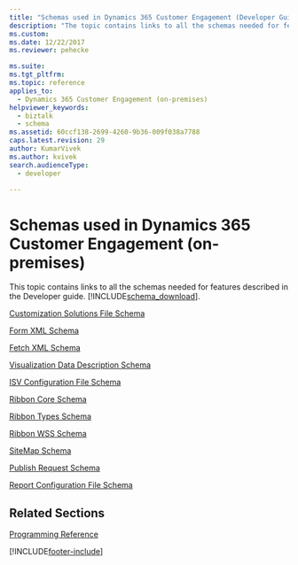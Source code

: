 ```yaml
---
title: "Schemas used in Dynamics 365 Customer Engagement (Developer Guide for Dynamics 365 Customer Engagement (on-premises))| MicrosoftDocs"
description: "The topic contains links to all the schemas needed for features described in the SDK documentation. "
ms.custom: 
ms.date: 12/22/2017
ms.reviewer: pehecke

ms.suite: 
ms.tgt_pltfrm: 
ms.topic: reference
applies_to: 
  - Dynamics 365 Customer Engagement (on-premises)
helpviewer_keywords: 
  - biztalk
  - schema
ms.assetid: 60ccf138-2699-4260-9b36-009f038a7788
caps.latest.revision: 29
author: KumarVivek
ms.author: kvivek
search.audienceType: 
  - developer

---
```

# Schemas used in Dynamics 365 Customer Engagement (on-premises)

This topic contains links to all the schemas needed for features described in the Developer guide. [!INCLUDE[schema_download](../includes/schema-download.md)].
  
 [Customization Solutions File Schema](customize-dev/customization-solutions-file-schema.md)  
  
 [Form XML Schema](customize-dev/form-xml-schema.md)  
  
 [Fetch XML Schema](/powerapps/developer/data-platform/fetchxml-schema)  
  
 [Visualization Data Description Schema](customize-dev/visualization-data-description-schema.md)  
  
 [ISV Configuration File Schema](customize-dev/isv-configuration-file-schema.md)  
  
 [Ribbon Core Schema](customize-dev/ribbon-core-schema.md)  
  
 [Ribbon Types Schema](customize-dev/ribbon-types-schema.md)  
  
 [Ribbon WSS Schema](customize-dev/ribbon-wss-schema.md)  
  
 [SiteMap Schema](customize-dev/sitemap-schema.md)  
  
 [Publish Request Schema](customize-dev/publish-request-schema.md)  
  
 [Report Configuration File Schema](/previous-versions/dynamicscrm-2016/developers-guide/gg334395(v=crm.8))  
  
## Related Sections

 [Programming Reference](programming-reference.md)


[!INCLUDE[footer-include](../../../includes/footer-banner.md)]
